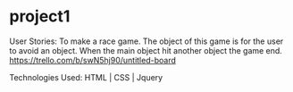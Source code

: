 # project1

User Stories:
To make a race game. The object of this game is for the user to avoid an object. When the main object hit another object the game end.
https://trello.com/b/swN5hj90/untitled-board



Technologies Used:
HTML | CSS | Jquery

